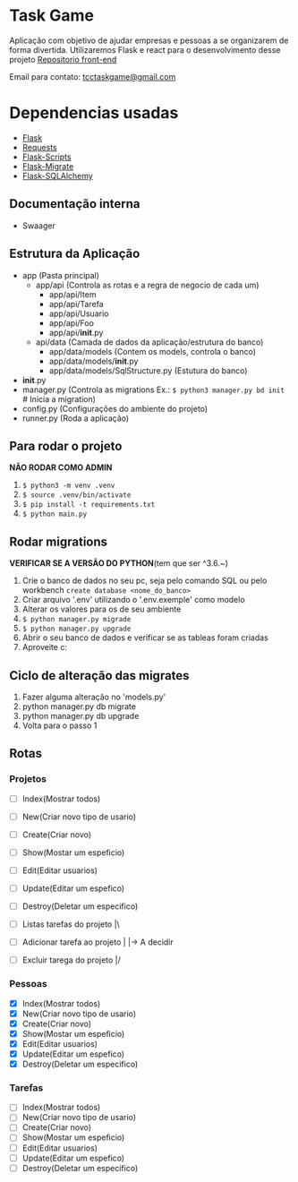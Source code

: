 # Task Game 
Aplicação com objetivo de ajudar empresas e pessoas a se organizarem de forma divertida.
Utilizaremos Flask e react para o desenvolvimento desse projeto
[Repositorio front-end](https://github.com/Task-Game/task-game-front)

Email para contato: [tcctaskgame@gmail.com](tcctaskgame@gmail.com)

# Dependencias usadas
- [Flask](https://flask.palletsprojects.com/en/1.1.x)
- [Requests](https://requests.readthedocs.io/en/master/)
- [Flask-Scripts](https://flask-script.readthedocs.io/en/latest/)
- [Flask-Migrate](https://flask-migrate.readthedocs.io/en/latest/)
- [Flask-SQLAlchemy](https://flask-sqlalchemy.palletsprojects.com/en/2.x/)

## Documentação interna
- Swaager

## Estrutura da Aplicação
- app (Pasta principal)
    - app/api (Controla as rotas e a regra de negocio de cada um)
        - app/api/Item
        - app/api/Tarefa
        - app/api/Usuario
        - app/api/Foo
        - app/api/__init__.py
    - api/data (Camada de dados da aplicação/estrutura do banco)
        - app/data/models (Contem os models, controla o banco)
        - app/data/models/__init__.py
        - app/data/models/SqlStructure.py (Estutura do banco)
- __init__.py
- manager.py (Controla as migrations Ex.: ```$ python3 manager.py bd init``` # Inicia a migration)
- config.py (Configurações do ambiente do projeto)
- runner.py (Roda a aplicação)

## Para rodar o projeto

**NÃO RODAR COMO ADMIN**
1. ```$ python3 -m venv .venv```
2. ```$ source .venv/bin/activate```
3. ```$ pip install -t requirements.txt```
4. ```$ python main.py```

## Rodar migrations
**VERIFICAR SE A VERSÃO DO PYTHON**(tem que ser ^3.6.~)
1. Crie o banco de dados no seu pc, seja pelo comando SQL ou pelo workbench
    ```create database <nome_do_banco>```
2. Criar arquivo '.env' utilizando o '.env.exemple' como modelo
3. Alterar os valores para os de seu ambiente
5. ```$ python manager.py migrade```
6. ```$ python manager.py upgrade```
7. Abrir o seu banco de dados e verificar se as tableas foram criadas
8. Aproveite c:

## Ciclo de alteração das migrates
1. Fazer alguma alteração no 'models.py'
2. python manager.py db migrate
3. python manager.py db upgrade
4. Volta para o passo 1 

## Rotas
### Projetos
- [ ] Index(Mostrar todos)
- [ ] New(Criar novo tipo de usario)
- [ ] Create(Criar novo)
- [ ] Show(Mostar um espeficio)
- [ ] Edit(Editar usuarios)
- [ ] Update(Editar um espefico)
- [ ] Destroy(Deletar um especifico)

- [ ] Listas tarefas do projeto    |\
- [ ] Adicionar tarefa ao projeto  | |-> A decidir
- [ ] Excluir tarega do projeto    |/

### Pessoas
- [x] Index(Mostrar todos)
- [x] New(Criar novo tipo de usario)
- [x] Create(Criar novo)
- [x] Show(Mostar um espeficio)
- [x] Edit(Editar usuarios)
- [x] Update(Editar um espefico)
- [x] Destroy(Deletar um especifico)

### Tarefas
- [ ] Index(Mostrar todos)
- [ ] New(Criar novo tipo de usario)
- [ ] Create(Criar novo)
- [ ] Show(Mostar um espeficio)
- [ ] Edit(Editar usuarios)
- [ ] Update(Editar um espefico)
- [ ] Destroy(Deletar um especifico)
